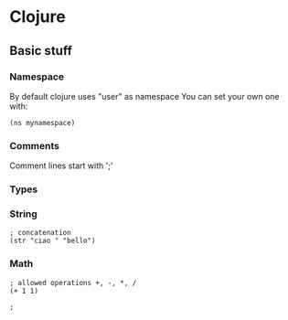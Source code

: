 # Clojure #

## Basic stuff ##

### Namespace ###
By default clojure uses "user" as namespace
You can set your own one with:
````
(ns mynamespace)
````

### Comments ###
Comment lines start with ';'

### Types ###

### String ###

````
; concatenation
(str "ciao " "bello")
````

### Math ###
````
; allowed operations +, -, *, /
(+ 1 1)

;
````


